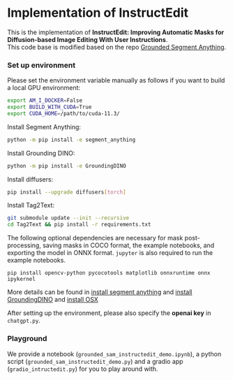 # Implementation of InstructEdit 

This is the implementation of **InstructEdit: Improving Automatic Masks for Diffusion-based Image Editing With User Instructions**.<br> 
This code base is modified based on the repo [Grounded Segment Anything](https://github.com/IDEA-Research/Grounded-Segment-Anything). 

### Set up environment
Please set the environment variable manually as follows if you want to build a local GPU environment:
```bash
export AM_I_DOCKER=False
export BUILD_WITH_CUDA=True
export CUDA_HOME=/path/to/cuda-11.3/
```

Install Segment Anything:

```bash
python -m pip install -e segment_anything
```

Install Grounding DINO:

```bash
python -m pip install -e GroundingDINO
```

Install diffusers:

```bash
pip install --upgrade diffusers[torch]
```

Install Tag2Text:

```bash
git submodule update --init --recursive
cd Tag2Text && pip install -r requirements.txt
```

The following optional dependencies are necessary for mask post-processing, saving masks in COCO format, the example notebooks, and exporting the model in ONNX format. `jupyter` is also required to run the example notebooks.

```
pip install opencv-python pycocotools matplotlib onnxruntime onnx ipykernel
```

More details can be found in [install segment anything](https://github.com/facebookresearch/segment-anything#installation) and [install GroundingDINO](https://github.com/IDEA-Research/GroundingDINO#install) and [install OSX](https://github.com/IDEA-Research/OSX)

After setting up the environment, please also specify the <b>openai key</b> in `chatgpt.py`.

### Playground
We provide a notebook (`grounded_sam_instructedit_demo.ipynb`), a python script (`grounded_sam_instructedit_demo.py`) and a gradio app (`gradio_intructedit.py`) for you to play around with.
